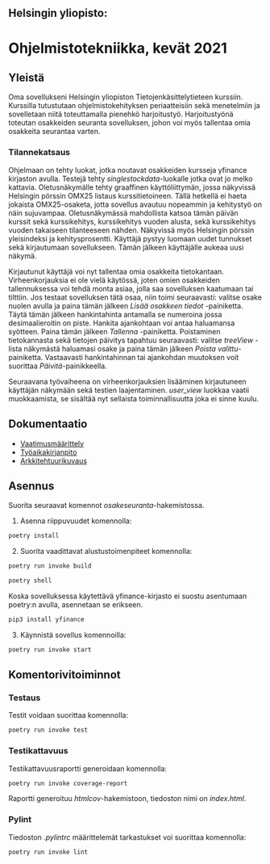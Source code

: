 ## Helsingin yliopisto:
# Ohjelmistotekniikka, kevät 2021

## Yleistä
Oma sovellukseni Helsingin yliopiston Tietojenkäsittelytieteen kurssiin. Kurssilla tutustutaan ohjelmistokehityksen periaatteisiin sekä menetelmiin ja sovelletaan niitä toteuttamalla pienehkö harjoitustyö. Harjoitustyönä toteutan osakkeiden seuranta sovelluksen, johon voi myös tallentaa omia osakkeita seurantaa varten.

### Tilannekatsaus
Ohjelmaan on tehty luokat, jotka noutavat osakkeiden kursseja yfinance kirjaston avulla. Testejä tehty _singlestockdata_-luokalle jotka ovat jo melko kattavia. Oletusnäkymälle tehty graaffinen käyttöliittymän, jossa näkyvissä Helsingin pörssin OMX25 listaus kurssitietoineen. Tällä hetkellä ei haeta jokaista OMX25-osaketa, jotta sovellus avautuu nopeammin ja kehitystyö on näin sujuvampaa. Oletusnäkymässä mahdollista katsoa tämän päivän kurssit sekä kurssikehitys, kurssikehitys vuoden alusta, sekä kurssikehitys vuoden takaiseen tilanteeseen nähden. Näkyvissä myös Helsingin pörssin yleisindeksi ja kehitysprosentti. Käyttäjä pystyy luomaan uudet tunnukset sekä kirjautumaan sovellukseen. Tämän jälkeen käyttäjälle aukeaa uusi näkymä.

Kirjautunut käyttäjä voi nyt tallentaa omia osakkeita tietokantaan. Virheenkorjauksia ei ole vielä käytössä, joten omien osakkeiden tallennuksessa voi tehdä monta asiaa, jolla saa sovelluksen kaatumaan tai tilttiin. Jos testaat sovelluksen tätä osaa, niin toimi seuraavasti: valitse osake nuolen avulla ja paina tämän jälkeen _Lisää osakkeen tiedot_ -painiketta. Täytä tämän jälkeen hankintahinta antamalla se numeroina jossa desimaalieroitin on piste. Hankita ajankohtaan voi antaa haluamansa syötteen. Paina tämän jälkeen _Tallenna_ -painiketta. Poistaminen tietokannasta sekä tietojen päivitys tapahtuu seuraavasti: valitse _treeView_ -lista näkymästä haluamasi osake ja paina tämän jälkeen _Poista valittu_-painiketta. Vastaavasti hankintahinnan tai ajankohdan muutoksen voit suorittaa _Päivitä_-painikkeella.

Seuraavana työvaiheena on virheenkorjauksien lisääminen kirjautuneen käyttäjän näkymään sekä testien laajentaminen. _user_view_ luokkaa vaatii muokkaamista, se sisältää nyt sellaista toiminnallisuutta joka ei sinne kuulu.

## Dokumentaatio
- [Vaatimusmäärittely](./osakeseuranta/dokumentaatio/vaatimusmaarittely.md)
- [Työaikakirjanpito](./osakeseuranta/dokumentaatio/tuntikirjanpito.md)
- [Arkkitehtuurikuvaus](./osakeseuranta/dokumentaatio/arkkitehtuuri.md)

## Asennus
Suorita seuraavat komennot _osakeseuranta_-hakemistossa.

1. Asenna riippuvuudet komennolla:
```bash
poetry install
```

2. Suorita vaadittavat alustustoimenpiteet komennolla:
```bash
poetry run invoke build
```

```bash
poetry shell
```

Koska sovelluksessa käytettävä yfinance-kirjasto ei suostu asentumaan poetry:n avulla, asennetaan se erikseen.

```bash
pip3 install yfinance 
```

3. Käynnistä sovellus komennoilla:

```bash
poetry run invoke start
```

## Komentorivitoiminnot

### Testaus
Testit voidaan suorittaa komennolla:

```bash
poetry run invoke test
```

### Testikattavuus
Testikattavuusraportti generoidaan komennolla:

```bash
poetry run invoke coverage-report
```

Raportti generoituu _htmlcov_-hakemistoon, tiedoston nimi on _index.html_. 

### Pylint
Tiedoston _.pylintrc_ määrittelemät tarkastukset voi suorittaa komennolla:

```bash
poetry run invoke lint
```
